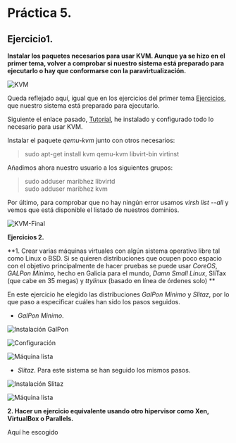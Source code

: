 # Práctica 5.

## Ejercicio1.

**Instalar los paquetes necesarios para usar KVM. Aunque ya se hizo en el primer tema, volver a comprobar si nuestro sistema está preparado para ejecutarlo o hay que conformarse con la paravirtualización.**


![KVM](http://i345.photobucket.com/albums/p391/maribhez/Captura%20de%20pantalla%20de%202017-01-26%2023-40-25_zps59axdmu7.png "KVM")

Queda reflejado aquí, igual que en los ejercicios del primer tema [Ejercicios](https://github.com/maribhez/IV-Ejercicios/blob/master/EjerciciosT1.md), que nuestro sistema está preparado para ejecutarlo.

Siguiente el enlace pasado, [Tutorial](https://wiki.debian.org/KVM#Installation), he instalado y configurado todo lo necesario para usar KVM. 


Instalar el paquete *qemu-kvm* junto con otros necesarios: 

> sudo apt-get install kvm qemu-kvm libvirt-bin virtinst

Añadimos ahora nuestro usuario a los siguientes grupos: 

> sudo adduser maribhez libvirtd  
> sudo adduser maribhez kvm 

Por último, para comprobar que no hay ningún error usamos *virsh list --all* y vemos que está disponible el listado de nuestros dominios.


![KVM-Final](http://i345.photobucket.com/albums/p391/maribhez/kvm-all_zpsnmwchfzb.png "KVM-Final")



**Ejercicios 2.**

**1. Crear varias máquinas virtuales con algún sistema operativo libre tal como Linux o BSD. Si se quieren distribuciones que ocupen poco espacio con el objetivo principalmente de hacer pruebas se puede usar *CoreOS*, *GALPon Minimo*, hecho en Galicia para el mundo, *Damn Small Linux*, SliTax (que cabe en 35 megas) y *ttylinux* (basado en línea de órdenes solo) **



En este ejercicio he elegido las distribuciones *GalPon Minimo* y *Slitaz*, por lo que paso a especificar cuáles han sido los pasos seguidos. 

* *GalPon Minimo*.

![Instalación GalPon](http://i345.photobucket.com/albums/p391/maribhez/artabros0_zpssewk0x4d.png "Instalación GalPon.")

![Configuración](http://i345.photobucket.com/albums/p391/maribhez/artabros1_zpsjybazrky.png "Configuración.")

![Máquina lista](http://i345.photobucket.com/albums/p391/maribhez/artabros2_zpsfxkuqred.png "Máquina lista.")



* *Slitaz*. Para este sistema se han seguido los mismos pasos. 

![Instalación Slitaz](http://i345.photobucket.com/albums/p391/maribhez/instalacion1_zpsegpazxps.png "Instalación Slitaz.")

![Máquina lista](http://i345.photobucket.com/albums/p391/maribhez/instalacion1completada_zpswbeszvc0.png "Máquina lista.")


**2. Hacer un ejercicio equivalente usando otro hipervisor como Xen, VirtualBox o Parallels.**


Aquí he escogido 




































